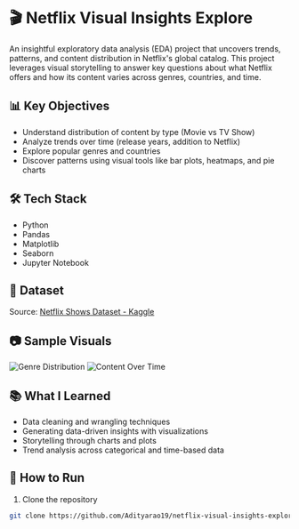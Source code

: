 # 🎬 Netflix Visual Insights Explore

An insightful exploratory data analysis (EDA) project that uncovers trends, patterns, and content distribution in Netflix's global catalog. This project leverages visual storytelling to answer key questions about what Netflix offers and how its content varies across genres, countries, and time.

## 📊 Key Objectives
- Understand distribution of content by type (Movie vs TV Show)
- Analyze trends over time (release years, addition to Netflix)
- Explore popular genres and countries
- Discover patterns using visual tools like bar plots, heatmaps, and pie charts

## 🛠️ Tech Stack
- Python
- Pandas
- Matplotlib
- Seaborn
- Jupyter Notebook

## 📁 Dataset
Source: [Netflix Shows Dataset - Kaggle](https://www.kaggle.com/datasets/shivamb/netflix-shows)

## 📷 Sample Visuals
![Genre Distribution](images/genre_distribution.png)
![Content Over Time](images/yearwise_content.png)

## 📚 What I Learned
- Data cleaning and wrangling techniques
- Generating data-driven insights with visualizations
- Storytelling through charts and plots
- Trend analysis across categorical and time-based data

## 🚀 How to Run
1. Clone the repository
```bash
git clone https://github.com/Adityarao19/netflix-visual-insights-explore.git
